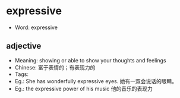 # expressive

- Word: expressive

## adjective

- Meaning: showing or able to show your thoughts and feelings
- Chinese: 富于表情的；有表现力的
- Tags: 
- Eg.: She has wonderfully expressive eyes. 她有一双会说话的眼睛。
- Eg.: the expressive power of his music 他的音乐的表现力

